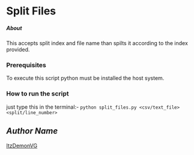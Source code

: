 # Split Files
##### About
This accepts split index and file name than spilts it according to the index provided.

### Prerequisites
To execute this script python must be installed the host system.

### How to run the script
just type this in the terminal:-
`python split_files.py <csv/text_file> <split/line_number>`

## *Author Name*
[ItzDemonVG](https://github.com/ItzDemonVG)
